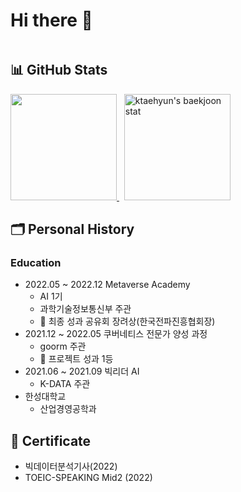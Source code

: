 # Hi there 🐶

```python
```

## 📊 GitHub Stats

<div>
  <p align="left">
    <a href="https://git.io/streak-stats">
      <img height="170" src="http://github-readme-streak-stats.herokuapp.com?user=ktaehyun&theme=tokyonight_duo&date_format=%5BY%20%5DM%20j" />
    </a>
    &nbsp;
    <a href="https://solved.ac/xoguswndeld">
      <img height="170" src="http://mazassumnida.wtf/api/v2/generate_badge?boj=xoguswndeld" alt="ktaehyun's baekjoon stat" />
    </a>
  </p>
</div>

## 🗂 Personal History
### Education

- 2022.05 ~ 2022.12 Metaverse Academy
  - AI 1기
  - 과학기술정보통신부 주관
  - 🥉 최종 성과 공유회 장려상(한국전파진흥협회장)
- 2021.12 ~ 2022.05 쿠버네티스 전문가 양성 과정
  - goorm 주관
  - 🥇 프로젝트 성과 1등
- 2021.06 ~ 2021.09 빅리더 AI 
  - K-DATA 주관
- 한성대학교
  - 산업경영공학과

## 📜 Certificate
  - 빅데이터분석기사(2022)
  - TOEIC-SPEAKING Mid2 (2022)
